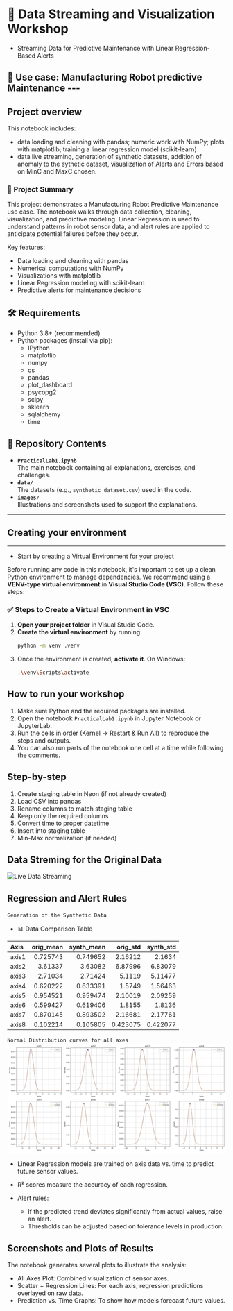 # 🏡 Data Streaming and Visualization Workshop
- Streaming Data for Predictive Maintenance with Linear Regression-Based Alerts

##  📘 Use case: Manufacturing Robot predictive Maintenance ---

## Project overview
This notebook includes: 
- data loading and cleaning with pandas; numeric work with NumPy; plots with matplotlib; training a linear regression model (scikit-learn)
- data live streaming, generation of synthetic datasets, addition of anomaly to the sythetic dataset, visualization of Alerts and Errors based on MinC and MaxC chosen.

### 🚀 Project Summary
This project demonstrates a Manufacturing Robot Predictive Maintenance use case. The notebook walks through data collection, cleaning, visualization, and predictive modeling. Linear Regression is used to understand patterns in robot sensor data, and alert rules are applied to anticipate potential failures before they occur.

Key features:
- Data loading and cleaning with pandas
- Numerical computations with NumPy
- Visualizations with matplotlib
- Linear Regression modeling with scikit-learn
- Predictive alerts for maintenance decisions


## 🛠️ Requirements
- Python 3.8+ (recommended)
- Python packages (install via pip):
  - IPython
  - matplotlib
  - numpy
  - os
  - pandas
  - plot_dashboard
  - psycopg2
  - scipy
  - sklearn
  - sqlalchemy
  - time


## 📂 Repository Contents

- **`PracticalLab1.ipynb`**  
  The main notebook containing all explanations, exercises, and challenges.  
- **`data/`**  
  The datasets (e.g., `synthetic_dataset.csv`) used in the code.  
- **`images/`**  
  Illustrations and screenshots used to support the explanations.   

---



## Creating your environment
---
- Start by creating a Virtual Environment for your project

Before running any code in this notebook, it's important to set up a clean Python environment to manage dependencies. We recommend using a **VENV-type virtual environment** in **Visual Studio Code (VSC)**. Follow these steps:

### ✅ Steps to Create a Virtual Environment in VSC

1. **Open your project folder** in Visual Studio Code.
2. **Create the virtual environment** by running:
   ```bash
   python -m venv .venv
   ```
3. Once the environment is created, **activate it**.
    On Windows:
    ```bash
    .\venv\Scripts\activate
    ```

## How to run your workshop
1. Make sure Python and the required packages are installed.
2. Open the notebook `PracticalLab1.ipynb` in Jupyter Notebook or JupyterLab.
3. Run the cells in order (Kernel → Restart & Run All) to reproduce the steps and outputs.
4. You can also run parts of the notebook one cell at a time while following the comments.


## Step-by-step
1. Create staging table in Neon (if not already created)
2. Load CSV into pandas
3. Rename columns to match staging table
4. Keep only the required columns
5. Convert time to proper datetime
6. Insert into staging table
7. Min-Max normalization (if needed)

## Data Streming for the Original Data
![Live Data Streaming ](./images/original_streaming_plot.png)

## Regression and Alert Rules
`Generation of the Synthetic Data`

- 📊 Data Comparison Table

| Axis   |   orig_mean |   synth_mean |   orig_std |   synth_std |
|:-------|------------:|-------------:|-----------:|------------:|
| axis1  |    0.725743 |     0.749652 |   2.16212  |    2.1634   |
| axis2  |    3.61337  |     3.63082  |   6.87996  |    6.83079  |
| axis3  |    2.71034  |     2.71424  |   5.1119   |    5.11477  |
| axis4  |    0.620222 |     0.633391 |   1.5749   |    1.56463  |
| axis5  |    0.954521 |     0.959474 |   2.10019  |    2.09259  |
| axis6  |    0.599427 |     0.619406 |   1.8155   |    1.8136   |
| axis7  |    0.870145 |     0.893502 |   2.16681  |    2.17761  |
| axis8  |    0.102214 |     0.105805 |   0.423075 |    0.422077 |


`Normal Distribution curves for all axes`
![Normal Distribution Curve](./images/normal_distribution_plots.png)

- Linear Regression models are trained on axis data vs. time to predict future sensor values.

- R² scores measure the accuracy of each regression.
- Alert rules:
  - If the predicted trend deviates significantly from actual values, raise an alert.
  - Thresholds can be adjusted based on tolerance levels in production.


## Screenshots and Plots of Results
The notebook generates several plots to illustrate the analysis:
- All Axes Plot: Combined visualization of sensor axes.
- Scatter + Regression Lines: For each axis, regression predictions overlayed on raw data.
- Prediction vs. Time Graphs: To show how models forecast future values.